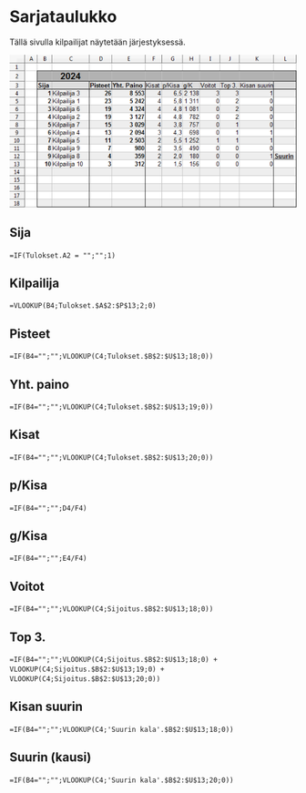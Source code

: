# Sarjataulukko
Tällä sivulla kilpailijat näytetään järjestyksessä. 

![sarjataulukko](Cup_Sarjataulukko.png)

## Sija

`=IF(Tulokset.A2 = "";"";1)`

## Kilpailija

`=VLOOKUP(B4;Tulokset.$A$2:$P$13;2;0)`

## Pisteet

`=IF(B4="";"";VLOOKUP(C4;Tulokset.$B$2:$U$13;18;0))`

## Yht. paino

`=IF(B4="";"";VLOOKUP(C4;Tulokset.$B$2:$U$13;19;0))`

## Kisat

`=IF(B4="";"";VLOOKUP(C4;Tulokset.$B$2:$U$13;20;0))`

## p/Kisa

`=IF(B4="";"";D4/F4)`

## g/Kisa

`=IF(B4="";"";E4/F4)`

## Voitot

`=IF(B4="";"";VLOOKUP(C4;Sijoitus.$B$2:$U$13;18;0))`

## Top 3.

`=IF(B4="";"";VLOOKUP(C4;Sijoitus.$B$2:$U$13;18;0) + VLOOKUP(C4;Sijoitus.$B$2:$U$13;19;0) + VLOOKUP(C4;Sijoitus.$B$2:$U$13;20;0))`

## Kisan suurin

`=IF(B4="";"";VLOOKUP(C4;'Suurin kala'.$B$2:$U$13;18;0))`

## Suurin (kausi)

`=IF(B4="";"";VLOOKUP(C4;'Suurin kala'.$B$2:$U$13;20;0))`

